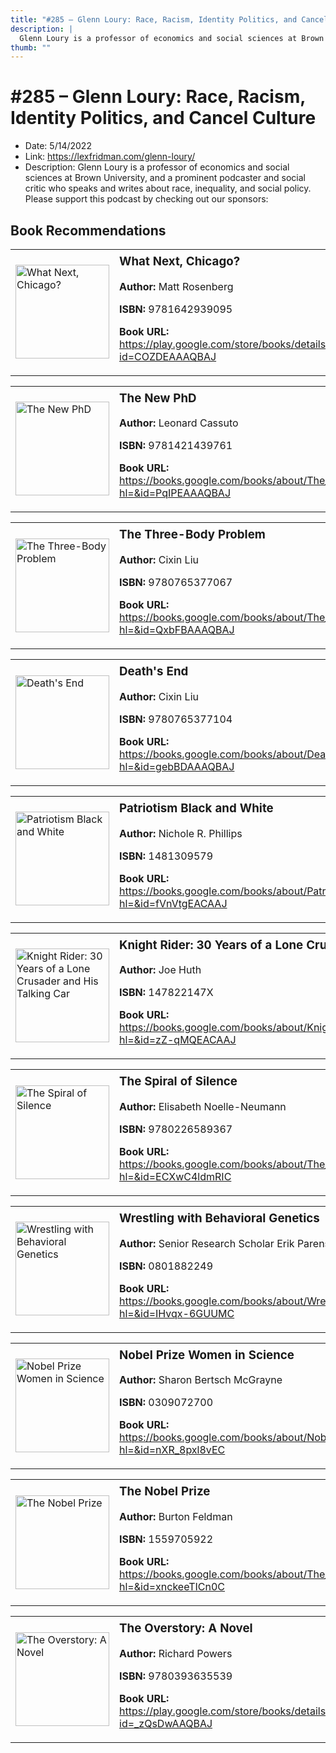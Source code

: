 ```yaml
---
title: "#285 – Glenn Loury: Race, Racism, Identity Politics, and Cancel Culture"
description: |
  Glenn Loury is a professor of economics and social sciences at Brown University, and a prominent podcaster and social critic who speaks and writes about race, inequality, and social policy. Please support this podcast by checking out our sponsors:"
thumb: ""
---
```


# #285 – Glenn Loury: Race, Racism, Identity Politics, and Cancel Culture

  - Date: 5/14/2022
  - Link: https://lexfridman.com/glenn-loury/
  - Description: Glenn Loury is a professor of economics and social sciences at Brown University, and a prominent podcaster and social critic who speaks and writes about race, inequality, and social policy. Please support this podcast by checking out our sponsors:

## Book Recommendations

<table style="border: none;"><tr style="border: none;"><td style="border: none;"><img src="http://books.google.com/books/content?id=COZDEAAAQBAJ&printsec=frontcover&img=1&zoom=1&edge=curl&source=gbs_api" alt="What Next, Chicago?" width="150" style="vertical-align: top;"></td><td style="border: none; vertical-align: top;"><h3 style='margin-top: 5'>What Next, Chicago?</h3><p><strong>Author:</strong> Matt Rosenberg</p><p><strong>ISBN:</strong> 9781642939095</p><p><strong>Book URL:</strong> <a href="https://play.google.com/store/books/details?id=COZDEAAAQBAJ">https://play.google.com/store/books/details?id=COZDEAAAQBAJ</a></p></td></tr></table>
<table style="border: none;"><tr style="border: none;"><td style="border: none;"><img src="http://books.google.com/books/content?id=PqIPEAAAQBAJ&printsec=frontcover&img=1&zoom=1&edge=curl&source=gbs_api" alt="The New PhD" width="150" style="vertical-align: top;"></td><td style="border: none; vertical-align: top;"><h3 style='margin-top: 5'>The New PhD</h3><p><strong>Author:</strong> Leonard Cassuto</p><p><strong>ISBN:</strong> 9781421439761</p><p><strong>Book URL:</strong> <a href="https://books.google.com/books/about/The_New_PhD.html?hl=&id=PqIPEAAAQBAJ">https://books.google.com/books/about/The_New_PhD.html?hl=&id=PqIPEAAAQBAJ</a></p></td></tr></table>
<table style="border: none;"><tr style="border: none;"><td style="border: none;"><img src="http://books.google.com/books/content?id=QxbFBAAAQBAJ&printsec=frontcover&img=1&zoom=1&edge=curl&source=gbs_api" alt="The Three-Body Problem" width="150" style="vertical-align: top;"></td><td style="border: none; vertical-align: top;"><h3 style='margin-top: 5'>The Three-Body Problem</h3><p><strong>Author:</strong> Cixin Liu</p><p><strong>ISBN:</strong> 9780765377067</p><p><strong>Book URL:</strong> <a href="https://books.google.com/books/about/The_Three_Body_Problem.html?hl=&id=QxbFBAAAQBAJ">https://books.google.com/books/about/The_Three_Body_Problem.html?hl=&id=QxbFBAAAQBAJ</a></p></td></tr></table>
<table style="border: none;"><tr style="border: none;"><td style="border: none;"><img src="http://books.google.com/books/content?id=gebBDAAAQBAJ&printsec=frontcover&img=1&zoom=1&edge=curl&source=gbs_api" alt="Death's End" width="150" style="vertical-align: top;"></td><td style="border: none; vertical-align: top;"><h3 style='margin-top: 5'>Death's End</h3><p><strong>Author:</strong> Cixin Liu</p><p><strong>ISBN:</strong> 9780765377104</p><p><strong>Book URL:</strong> <a href="https://books.google.com/books/about/Death_s_End.html?hl=&id=gebBDAAAQBAJ">https://books.google.com/books/about/Death_s_End.html?hl=&id=gebBDAAAQBAJ</a></p></td></tr></table>
<table style="border: none;"><tr style="border: none;"><td style="border: none;"><img src="http://books.google.com/books/content?id=fVnVtgEACAAJ&printsec=frontcover&img=1&zoom=1&source=gbs_api" alt="Patriotism Black and White" width="150" style="vertical-align: top;"></td><td style="border: none; vertical-align: top;"><h3 style='margin-top: 5'>Patriotism Black and White</h3><p><strong>Author:</strong> Nichole R. Phillips</p><p><strong>ISBN:</strong> 1481309579</p><p><strong>Book URL:</strong> <a href="https://books.google.com/books/about/Patriotism_Black_and_White.html?hl=&id=fVnVtgEACAAJ">https://books.google.com/books/about/Patriotism_Black_and_White.html?hl=&id=fVnVtgEACAAJ</a></p></td></tr></table>
<table style="border: none;"><tr style="border: none;"><td style="border: none;"><img src="None" alt="Knight Rider: 30 Years of a Lone Crusader and His Talking Car" width="150" style="vertical-align: top;"></td><td style="border: none; vertical-align: top;"><h3 style='margin-top: 5'>Knight Rider: 30 Years of a Lone Crusader and His Talking Car</h3><p><strong>Author:</strong> Joe Huth</p><p><strong>ISBN:</strong> 147822147X</p><p><strong>Book URL:</strong> <a href="https://books.google.com/books/about/Knight_Rider_30_Years_of_a_Lone_Crusader.html?hl=&id=zZ-qMQEACAAJ">https://books.google.com/books/about/Knight_Rider_30_Years_of_a_Lone_Crusader.html?hl=&id=zZ-qMQEACAAJ</a></p></td></tr></table>
<table style="border: none;"><tr style="border: none;"><td style="border: none;"><img src="http://books.google.com/books/content?id=ECXwC4ldmRIC&printsec=frontcover&img=1&zoom=1&edge=curl&source=gbs_api" alt="The Spiral of Silence" width="150" style="vertical-align: top;"></td><td style="border: none; vertical-align: top;"><h3 style='margin-top: 5'>The Spiral of Silence</h3><p><strong>Author:</strong> Elisabeth Noelle-Neumann</p><p><strong>ISBN:</strong> 9780226589367</p><p><strong>Book URL:</strong> <a href="https://books.google.com/books/about/The_Spiral_of_Silence.html?hl=&id=ECXwC4ldmRIC">https://books.google.com/books/about/The_Spiral_of_Silence.html?hl=&id=ECXwC4ldmRIC</a></p></td></tr></table>
<table style="border: none;"><tr style="border: none;"><td style="border: none;"><img src="http://books.google.com/books/content?id=IHvqx-6GUUMC&printsec=frontcover&img=1&zoom=1&edge=curl&source=gbs_api" alt="Wrestling with Behavioral Genetics" width="150" style="vertical-align: top;"></td><td style="border: none; vertical-align: top;"><h3 style='margin-top: 5'>Wrestling with Behavioral Genetics</h3><p><strong>Author:</strong> Senior Research Scholar Erik Parens</p><p><strong>ISBN:</strong> 0801882249</p><p><strong>Book URL:</strong> <a href="https://books.google.com/books/about/Wrestling_with_Behavioral_Genetics.html?hl=&id=IHvqx-6GUUMC">https://books.google.com/books/about/Wrestling_with_Behavioral_Genetics.html?hl=&id=IHvqx-6GUUMC</a></p></td></tr></table>
<table style="border: none;"><tr style="border: none;"><td style="border: none;"><img src="http://books.google.com/books/content?id=nXR_8pxl8vEC&printsec=frontcover&img=1&zoom=1&source=gbs_api" alt="Nobel Prize Women in Science" width="150" style="vertical-align: top;"></td><td style="border: none; vertical-align: top;"><h3 style='margin-top: 5'>Nobel Prize Women in Science</h3><p><strong>Author:</strong> Sharon Bertsch McGrayne</p><p><strong>ISBN:</strong> 0309072700</p><p><strong>Book URL:</strong> <a href="https://books.google.com/books/about/Nobel_Prize_Women_in_Science.html?hl=&id=nXR_8pxl8vEC">https://books.google.com/books/about/Nobel_Prize_Women_in_Science.html?hl=&id=nXR_8pxl8vEC</a></p></td></tr></table>
<table style="border: none;"><tr style="border: none;"><td style="border: none;"><img src="http://books.google.com/books/content?id=xnckeeTICn0C&printsec=frontcover&img=1&zoom=1&edge=curl&source=gbs_api" alt="The Nobel Prize" width="150" style="vertical-align: top;"></td><td style="border: none; vertical-align: top;"><h3 style='margin-top: 5'>The Nobel Prize</h3><p><strong>Author:</strong> Burton Feldman</p><p><strong>ISBN:</strong> 1559705922</p><p><strong>Book URL:</strong> <a href="https://books.google.com/books/about/The_Nobel_Prize.html?hl=&id=xnckeeTICn0C">https://books.google.com/books/about/The_Nobel_Prize.html?hl=&id=xnckeeTICn0C</a></p></td></tr></table>
<table style="border: none;"><tr style="border: none;"><td style="border: none;"><img src="http://books.google.com/books/content?id=_zQsDwAAQBAJ&printsec=frontcover&img=1&zoom=1&edge=curl&source=gbs_api" alt="The Overstory: A Novel" width="150" style="vertical-align: top;"></td><td style="border: none; vertical-align: top;"><h3 style='margin-top: 5'>The Overstory: A Novel</h3><p><strong>Author:</strong> Richard Powers</p><p><strong>ISBN:</strong> 9780393635539</p><p><strong>Book URL:</strong> <a href="https://play.google.com/store/books/details?id=_zQsDwAAQBAJ">https://play.google.com/store/books/details?id=_zQsDwAAQBAJ</a></p></td></tr></table>
